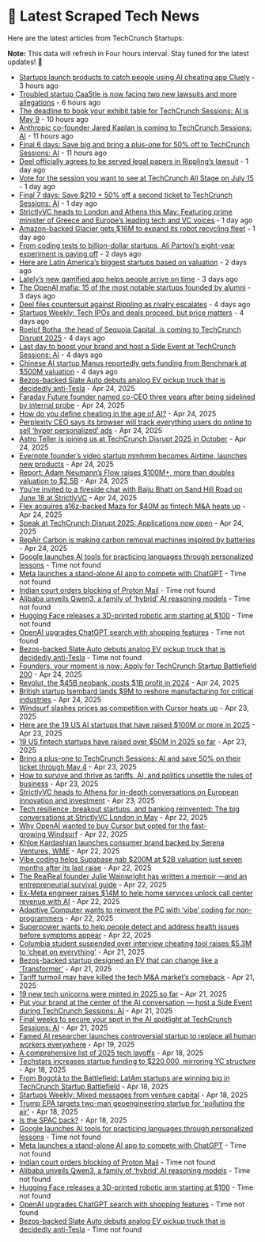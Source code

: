 
# 📰 Latest Scraped Tech News

Here are the latest articles from TechCrunch Startups:

**Note:** This data will refresh in Four hours interval. Stay tuned for the latest updates! 🔄
- [Startups launch products to catch people using AI cheating app Cluely](https://techcrunch.com/2025/04/29/startups-launch-products-to-catch-people-using-ai-cheating-app-cluely/) - 3 hours ago
- [Troubled startup CaaStle is now facing two new lawsuits and more allegations](https://techcrunch.com/2025/04/29/troubled-startup-caastle-is-now-facing-two-new-lawsuits-and-more-allegations/) - 6 hours ago
- [The deadline to book your exhibit table for TechCrunch Sessions: AI is May 9](https://techcrunch.com/2025/04/29/the-deadline-to-book-your-exhibit-table-for-techcrunch-sessions-ai-is-may-9/) - 10 hours ago
- [Anthropic co-founder Jared Kaplan is coming to TechCrunch Sessions: AI](https://techcrunch.com/2025/04/29/anthropic-co-founder-jared-kaplan-is-coming-to-techcrunch-sessions-ai/) - 11 hours ago
- [Final 6 days: Save big and bring a plus-one for 50% off to TechCrunch Sessions: AI](https://techcrunch.com/2025/04/29/6-days-left-to-secure-a-ticket-deal-for-techcrunch-sessions-ai/) - 11 hours ago
- [Deel officially agrees to be served legal papers in Rippling’s lawsuit](https://techcrunch.com/2025/04/28/deel-officially-agrees/) - 1 day ago
- [Vote for the session you want to see at TechCrunch All Stage on July 15](https://techcrunch.com/2025/04/28/vote-for-the-session-you-want-to-see-at-techcrunch-all-stage-on-july-15/) - 1 day ago
- [Final 7 days: Save $210 + 50% off a second ticket to TechCrunch Sessions: AI](https://techcrunch.com/2025/04/28/final-7-days-save-210-50-off-a-second-ticket-to-techcrunch-sessions-ai/) - 1 day ago
- [StrictlyVC heads to London and Athens this May: Featuring prime minister of Greece and Europe’s leading tech and VC voices](https://techcrunch.com/2025/04/28/strictlyvc-heads-global-this-may-featuring-the-prime-minister-of-greece-and-europes-leading-tech-and-vc-voices/) - 1 day ago
- [Amazon-backed Glacier gets $16M to expand its robot recycling fleet](https://techcrunch.com/2025/04/28/amazon-backed-glacier-gets-16m-to-expand-its-robot-recycling-fleet/) - 1 day ago
- [From coding tests to billion-dollar startups, Ali Partovi’s eight-year experiment is paying off](https://techcrunch.com/2025/04/27/from-coding-tests-to-billion-dollar-startups-ali-partovis-eight-year-experiment-is-paying-off/) - 2 days ago
- [Here are Latin America’s biggest startups based on valuation](https://techcrunch.com/2025/04/27/here-are-latin-americas-biggest-startups-based-on-valuation/) - 2 days ago
- [Lately’s new gamified app helps people arrive on time](https://techcrunch.com/2025/04/26/latelys-new-gamified-app-helps-people-arrive-on-time/) - 3 days ago
- [The OpenAI mafia: 15 of the most notable startups founded by alumni](https://techcrunch.com/2025/04/26/the-openai-mafia-15-of-the-most-notable-startups-founded-by-alumni/) - 3 days ago
- [Deel files countersuit against Rippling as rivalry escalates](https://techcrunch.com/2025/04/25/deel-files-countersuit-against-rippling-as-rivalry-escalates/) - 4 days ago
- [Startups Weekly: Tech IPOs and deals proceed, but price matters](https://techcrunch.com/2025/04/25/startups-weekly-tech-ipos-and-deals-proceed-but-price-matters/) - 4 days ago
- [Roelof Botha, the head of Sequoia Capital, is coming to TechCrunch Disrupt 2025](https://techcrunch.com/2025/04/25/roelof-botha-the-head-of-sequoia-capital-is-coming-to-techcrunch-disrupt-2025/) - 4 days ago
- [Last day to boost your brand and host a Side Event at TechCrunch Sessions: AI](https://techcrunch.com/2025/04/25/last-day-to-boost-your-brand-and-host-a-side-event-at-techcrunch-sessions-ai/) - 4 days ago
- [Chinese AI startup Manus reportedly gets funding from Benchmark at $500M valuation](https://techcrunch.com/2025/04/25/chinese-ai-startup-manus-reportedly-gets-funding-from-benchmark-at-500m-valuation/) - 4 days ago
- [Bezos-backed Slate Auto debuts analog EV pickup truck that is decidedly anti-Tesla](https://techcrunch.com/2025/04/24/bezos-backed-slate-auto-debuts-analog-ev-pickup-truck-that-is-decidedly-anti-tesla/) - Apr 24, 2025
- [Faraday Future founder named co-CEO three years after being sidelined by internal probe](https://techcrunch.com/2025/04/24/faraday-future-founder-named-co-ceo-three-years-after-being-sidelined-by-internal-probe/) - Apr 24, 2025
- [How do you define cheating in the age of AI?](https://techcrunch.com/video/how-do-you-define-cheating-in-the-age-of-ai/) - Apr 24, 2025
- [Perplexity CEO says its browser will track everything users do online to sell ‘hyper personalized’ ads](https://techcrunch.com/2025/04/24/perplexity-ceo-says-its-browser-will-track-everything-users-do-online-to-sell-hyper-personalized-ads/) - Apr 24, 2025
- [Astro Teller is joining us at TechCrunch Disrupt 2025 in October](https://techcrunch.com/2025/04/24/astro-teller-is-joining-us-at-techcrunch-disrupt-2025-in-october/) - Apr 24, 2025
- [Evernote founder’s video startup mmhmm becomes Airtime, launches new products](https://techcrunch.com/2025/04/24/evernote-founders-video-startup-mmhmm-becomes-airtime-launches-new-products/) - Apr 24, 2025
- [Report: Adam Neumann’s Flow raises $100M+, more than doubles valuation to $2.5B](https://techcrunch.com/2025/04/24/report-adam-neumanns-flow-raises-100m-more-than-doubles-valuation-to-2-5b/) - Apr 24, 2025
- [You’re invited to a fireside chat with Baiju Bhatt on Sand Hill Road on June 18 at StrictlyVC](https://techcrunch.com/2025/04/24/youre-invited-to-a-fireside-chat-with-baiju-bhatt-on-sand-hill-road-on-june-18-at-strictlyvc/) - Apr 24, 2025
- [Flex acquires a16z-backed Maza for $40M as fintech M&A heats up](https://techcrunch.com/2025/04/24/flex-acquires-a16z-backed-maza-for-40m-as-fintech-ma-heats-up/) - Apr 24, 2025
- [Speak at TechCrunch Disrupt 2025: Applications now open](https://techcrunch.com/2025/04/24/speak-at-techcrunch-disrupt-2025-applications-now-open/) - Apr 24, 2025
- [RepAir Carbon is making carbon removal machines inspired by batteries](https://techcrunch.com/2025/04/24/repair-carbon-is-making-carbon-removal-machines-inspired-by-batteries/) - Apr 24, 2025
- [Google launches AI tools for practicing languages through personalized lessons](https://techcrunch.com/2025/04/29/google-launches-ai-tools-for-practicing-languages-through-personalized-lessons/) - Time not found
- [Meta launches a stand-alone AI app to compete with ChatGPT](https://techcrunch.com/2025/04/29/meta-launches-a-standalone-ai-app-to-compete-with-chatgpt/) - Time not found
- [Indian court orders blocking of Proton Mail](https://techcrunch.com/2025/04/29/indian-court-orders-blocking-of-proton-mail/) - Time not found
- [Alibaba unveils Qwen3, a family of ‘hybrid’ AI reasoning models](https://techcrunch.com/2025/04/28/alibaba-unveils-qwen-3-a-family-of-hybrid-ai-reasoning-models/) - Time not found
- [Hugging Face releases a 3D-printed robotic arm starting at $100](https://techcrunch.com/2025/04/28/hugging-face-releases-a-3d-printed-robotic-arm-starting-at-100/) - Time not found
- [OpenAI upgrades ChatGPT search with shopping features](https://techcrunch.com/2025/04/28/openai-upgrades-chatgpt-search-with-shopping-features/) - Time not found
- [Bezos-backed Slate Auto debuts analog EV pickup truck that is decidedly anti-Tesla](https://techcrunch.com/2025/04/24/bezos-backed-slate-auto-debuts-analog-ev-pickup-truck-that-is-decidedly-anti-tesla/) - Time not found
- [Founders, your moment is now: Apply for TechCrunch Startup Battlefield 200](https://techcrunch.com/2025/04/24/founders-your-moment-is-now-apply-for-startup-battlefield-200/) - Apr 24, 2025
- [Revolut, the $45B neobank, posts $1B profit in 2024](https://techcrunch.com/2025/04/24/revolut-the-45b-neobank-posts-1b-profit-in-2024/) - Apr 24, 2025
- [British startup Isembard lands $9M to reshore manufacturing for critical industries](https://techcrunch.com/2025/04/24/british-startup-isembard-lands-9m-to-reshore-manufacturing-for-critical-industries/) - Apr 24, 2025
- [Windsurf slashes prices as competition with Cursor heats up](https://techcrunch.com/2025/04/23/windsurf-slashes-prices-as-competition-with-cursor-heats-up/) - Apr 23, 2025
- [Here are the 19 US AI startups that have raised $100M or more in 2025](https://techcrunch.com/2025/04/23/here-are-the-19-us-ai-startups-that-have-raised-100m-or-more-in-2025/) - Apr 23, 2025
- [19 US fintech startups have raised over $50M in 2025 so far](https://techcrunch.com/2025/04/23/19-us-fintech-startups-have-raised-over-50m-in-2025-so-far/) - Apr 23, 2025
- [Bring a plus-one to TechCrunch Sessions: AI and save 50% on their ticket through May 4](https://techcrunch.com/2025/04/23/bring-a-plus-one-to-techcrunch-sessions-ai-and-save-50-on-their-ticket-through-may-4/) - Apr 23, 2025
- [How to survive and thrive as tariffs, AI, and politics unsettle the rules of business](https://techcrunch.com/podcast/how-to-survive-and-thrive-as-tariffs-ai-and-politics-unsettle-the-rules-of-business/) - Apr 23, 2025
- [StrictlyVC heads to Athens for in-depth conversations on European innovation and investment](https://techcrunch.com/2025/04/23/strictlyvc-heads-to-athens-for-in-depth-conversations-on-european-innovation-and-investment/) - Apr 23, 2025
- [Tech resilience, breakout startups, and banking reinvented: The big conversations at StrictlyVC London in May](https://techcrunch.com/2025/04/22/how-to-build-resilient-tech-nazo-moosa-of-paladin-talks-cyber-ai-and-deep-tech-at-strictlyvc-london/) - Apr 22, 2025
- [Why OpenAI wanted to buy Cursor but opted for the fast-growing Windsurf](https://techcrunch.com/2025/04/22/why-openai-wanted-to-buy-cursor-but-opted-for-the-fast-growing-windsurf/) - Apr 22, 2025
- [Khloe Kardashian launches consumer brand backed by Serena Ventures, WME](https://techcrunch.com/2025/04/22/khloe-kardashian-launches-consumer-brand-backed-by-serena-ventures-wme/) - Apr 22, 2025
- [Vibe coding helps Supabase nab $200M at $2B valuation just seven months after its last raise](https://techcrunch.com/2025/04/22/vibe-coding-helps-supabase-nab-200m-at-2b-valuation-just-seven-months-after-its-last-raise/) - Apr 22, 2025
- [The RealReal founder Julie Wainwright has written a memoir —and an entrepreneurial survival guide](https://techcrunch.com/podcast/the-realreal-founder-julie-wainwright-has-written-a-memoir-and-an-entrepreneurial-survival-guide/) - Apr 22, 2025
- [Ex-Meta engineer raises $14M to help home services unlock call center revenue with AI](https://techcrunch.com/2025/04/22/ex-meta-engineer-raises-14m-for-lace-an-ai-powered-revenue-generation-software-startup/) - Apr 22, 2025
- [Adaptive Computer wants to reinvent the PC with ‘vibe’ coding for non-programmers](https://techcrunch.com/2025/04/22/adaptive-computer-wants-to-reinvent-the-pc-with-vibe-coding-for-non-programmers/) - Apr 22, 2025
- [Superpower wants to help people detect and address health issues before symptoms appear](https://techcrunch.com/2025/04/22/superpower-wants-to-help-people-detect-and-address-health-issues-before-symptoms-appear/) - Apr 22, 2025
- [Columbia student suspended over interview cheating tool raises $5.3M to ‘cheat on everything’](https://techcrunch.com/2025/04/21/columbia-student-suspended-over-interview-cheating-tool-raises-5-3m-to-cheat-on-everything/) - Apr 21, 2025
- [Bezos-backed startup designed an EV that can change like a ‘Transformer’](https://techcrunch.com/2025/04/21/bezos-backed-startup-designed-an-ev-that-can-change-like-a-transformer/) - Apr 21, 2025
- [Tariff turmoil may have killed the tech M&A market’s comeback](https://techcrunch.com/2025/04/21/tariff-turmoil-may-have-killed-the-tech-ma-markets-comeback/) - Apr 21, 2025
- [19 new tech unicorns were minted in 2025 so far](https://techcrunch.com/2025/04/21/7-new-tech-unicorns-were-minted-in-2025-so-far/) - Apr 21, 2025
- [Put your brand at the center of the AI conversation — host a Side Event during TechCrunch Sessions: AI](https://techcrunch.com/2025/04/21/put-your-brand-at-the-center-of-the-ai-conversation-host-a-side-event-during-techcrunch-sessions-ai/) - Apr 21, 2025
- [Final weeks to secure your spot in the AI spotlight at TechCrunch Sessions: AI](https://techcrunch.com/2025/04/21/final-weeks-to-secure-your-spot-in-the-ai-spotlight-at-techcrunch-sessions-ai/) - Apr 21, 2025
- [Famed AI researcher launches controversial startup to replace all human workers everywhere](https://techcrunch.com/2025/04/19/famed-ai-researcher-launches-controversial-startup-to-replace-all-human-workers-everywhere/) - Apr 19, 2025
- [A comprehensive list of 2025 tech layoffs](https://techcrunch.com/2025/04/18/tech-layoffs-2025-list/) - Apr 18, 2025
- [Techstars increases startup funding to $220,000, mirroring YC structure](https://techcrunch.com/2025/04/18/techstars-increases-startup-funding-to-220000-mirroring-yc-structure/) - Apr 18, 2025
- [From Bogotá to the Battlefield: LatAm startups are winning big in TechCrunch Startup Battlefield](https://techcrunch.com/2025/04/18/from-bogota-to-the-battlefield-latam-startups-are-winning-big/) - Apr 18, 2025
- [Startups Weekly: Mixed messages from venture capital](https://techcrunch.com/2025/04/18/startups-weekly-mixed-messages-from-venture-capital/) - Apr 18, 2025
- [Trump EPA targets two-man geoengineering startup for ‘polluting the air’](https://techcrunch.com/2025/04/18/trump-epa-targets-two-man-geoengineering-startup-for-polluting-the-air/) - Apr 18, 2025
- [Is the SPAC back?](https://techcrunch.com/podcast/is-the-spac-back/) - Apr 18, 2025
- [Google launches AI tools for practicing languages through personalized lessons](https://techcrunch.com/2025/04/29/google-launches-ai-tools-for-practicing-languages-through-personalized-lessons/) - Time not found
- [Meta launches a stand-alone AI app to compete with ChatGPT](https://techcrunch.com/2025/04/29/meta-launches-a-standalone-ai-app-to-compete-with-chatgpt/) - Time not found
- [Indian court orders blocking of Proton Mail](https://techcrunch.com/2025/04/29/indian-court-orders-blocking-of-proton-mail/) - Time not found
- [Alibaba unveils Qwen3, a family of ‘hybrid’ AI reasoning models](https://techcrunch.com/2025/04/28/alibaba-unveils-qwen-3-a-family-of-hybrid-ai-reasoning-models/) - Time not found
- [Hugging Face releases a 3D-printed robotic arm starting at $100](https://techcrunch.com/2025/04/28/hugging-face-releases-a-3d-printed-robotic-arm-starting-at-100/) - Time not found
- [OpenAI upgrades ChatGPT search with shopping features](https://techcrunch.com/2025/04/28/openai-upgrades-chatgpt-search-with-shopping-features/) - Time not found
- [Bezos-backed Slate Auto debuts analog EV pickup truck that is decidedly anti-Tesla](https://techcrunch.com/2025/04/24/bezos-backed-slate-auto-debuts-analog-ev-pickup-truck-that-is-decidedly-anti-tesla/) - Time not found